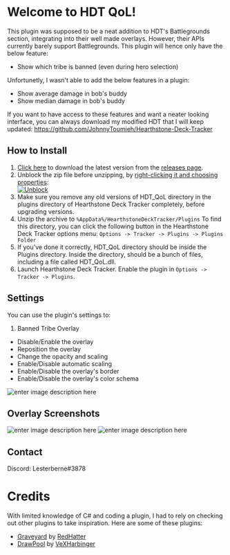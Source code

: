 # Welcome to HDT QoL!

This plugin was supposed to be a neat addition to HDT's Battlegrounds section, integrating into their well made overlays.
However, their APIs currently barely support Battlegrounds. This plugin will hence only have the below feature:
- Show which tribe is banned (even during hero selection)

Unfortunetly, I wasn't able to add the below features in a plugin:
- Show average damage in bob's buddy
- Show median damage in bob's buddy

If you want to have access to these features and want a neater looking interface, you can always download my modified HDT that I will keep updated:
https://github.com/JohnnyToumieh/Hearthstone-Deck-Tracker

## How to Install

1. [Click here](https://github.com/JohnnyToumieh/HDT_QoL/releases) to download the latest version from the [releases page](https://github.com/JohnnyToumieh/HDT_QoL/releases).
2.  Unblock the zip file before unzipping, by  [right-clicking it and choosing properties](http://blogs.msdn.com/b/delay/p/unblockingdownloadedfile.aspx):  
[![Unblock](https://i.imgur.com/3t618Rz.png?raw=true)](https://i.imgur.com/3t618Rz.png?raw=true)
3.  Make sure you remove any old versions of HDT_QoL directory in the plugins directory of Hearthstone Deck Tracker completely, before upgrading versions.
4.  Unzip the archive to  `%AppData%/HearthstoneDeckTracker/Plugins`  To find this directory, you can click the following button in the Hearthstone Deck Tracker options menu:  `Options -> Tracker -> Plugins -> Plugins Folder`
5.  If you've done it correctly, HDT_QoL directory should be inside the Plugins directory. Inside the directory, should be a bunch of files, including a file called HDT_QoL.dll.
6.  Launch Hearthstone Deck Tracker. Enable the plugin in  `Options -> Tracker -> Plugins`.

## Settings

You can use the plugin's settings to:

1. Banned Tribe Overlay

- Disable/Enable the overlay
- Reposition the overlay
- Change the opacity and scaling
- Enable/Disable automatic scaling
- Enable/Disable the overlay's border
- Enable/Disable the overlay's color schema

![enter image description here](https://i.imgur.com/cdQbHkz.png)

## Overlay Screenshots

![enter image description here](https://i.imgur.com/eydDAfs.png)
![enter image description here](https://i.imgur.com/CK7NorN.png)

## Contact
Discord: Lesterberne#3878

# Credits
With limited knowledge of C# and coding a plugin, I had to rely on checking out other plugins to take inspiration.
Here are some of these plugins:

- [Graveyard](https://github.com/RedHatter/Graveyard) by [RedHatter](https://github.com/RedHatter)
- [DrawPool](https://github.com/VeXHarbinger/DrawPool) by [VeXHarbinger](https://github.com/VeXHarbinger)
